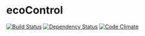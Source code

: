 ecoControl
========
[![Build Status](https://travis-ci.org/SEC-i/ecoControl.svg)](https://travis-ci.org/SEC-i/ecoControl)
[![Dependency Status](https://gemnasium.com/SEC-i/ecoControl.svg)](https://gemnasium.com/SEC-i/ecoControl)
[![Code Climate](https://codeclimate.com/github/SEC-i/ecoControl.png)](https://codeclimate.com/github/SEC-i/ecoControl)